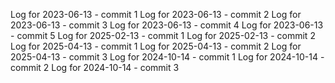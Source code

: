 Log for 2023-06-13 - commit 1
Log for 2023-06-13 - commit 2
Log for 2023-06-13 - commit 3
Log for 2023-06-13 - commit 4
Log for 2023-06-13 - commit 5
Log for 2025-02-13 - commit 1
Log for 2025-02-13 - commit 2
Log for 2025-04-13 - commit 1
Log for 2025-04-13 - commit 2
Log for 2025-04-13 - commit 3
Log for 2024-10-14 - commit 1
Log for 2024-10-14 - commit 2
Log for 2024-10-14 - commit 3
